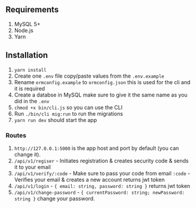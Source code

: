 ## Requirements
1. MySQL 5+
1. Node.js
1. Yarn

## Installation
1. `yarn install`
1. Create one `.env` file copy/paste values from the `.env.example`
1. Rename `ormconfig.example` to `ormconfig.json` this is used for the cli and it is required
1. Create a databse in MySQL make sure to give it the same name as you did in the `.env`
1. `chmod +x bin/cli.js` so you can use the CLI
3. Run `./bin/cli mig:run` to run the migrations
4. `yarn run dev` should start the app

### Routes
1. `http://127.0.0.1:5000` is the app host and port by default (you can change it).
1. `/api/v1/regiser` - Initiates registration & creates security code & sends it to your email
1. `/api/v1/verify/:code` - Make sure to pass your code from email `:code` - Verifies your email & creates a new account returns jwt token
1. `/api/v1/login` - `{ email: string, password: string }` returns jwt token
1. `/api/v1/change-password` - `{ currentPassword: string; newPassword: string }` change your password.
